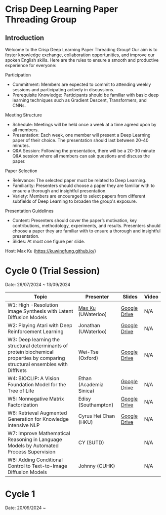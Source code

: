 # Crisp Deep Learning Paper Threading Group

## Introduction

Welcome to the Crisp Deep Learning Paper Threading Group! Our aim is to foster knowledge exchange, collaboration opportunities, and improve our spoken English skills. Here are the rules to ensure a smooth and productive experience for everyone:

Participation
- Commitment: Members are expected to commit to attending weekly sessions and participating actively in discussions.
- Prerequisite Knowledge: Participants should be familiar with basic deep learning techniques such as Gradient Descent, Transformers, and CNNs.

Meeting Structure
- Schedule: Meetings will be held once a week at a time agreed upon by all members.
- Presentation: Each week, one member will present a Deep Learning paper of their choice. The presentation should last between 20-40 minutes.
- Q&A Session: Following the presentation, there will be a 20-30 minute Q&A session where all members can ask questions and discuss the paper.

Paper Selection
- Relevance: The selected paper must be related to Deep Learning.
- Familiarity: Presenters should choose a paper they are familiar with to ensure a thorough and insightful presentation.
- Variety: Members are encouraged to select papers from different subfields of Deep Learning to broaden the group's exposure.

Presentation Guidelines
- Content: Presenters should cover the paper’s motivation, key contributions, methodology, experiments, and results. Presenters should choose a paper they are familiar with to ensure a thorough and insightful presentation.
- Slides: At most one figure per slide.

Host: Max Ku (https://kuwingfung.github.io/)

# Cycle 0 (Trial Session)

Date: 26/07/2024 ~ 13/09/2024

| Topic                                                                                                                           | Presenter               | Slides                                                                                                                                                  | Video |
|---------------------------------------------------------------------------------------------------------------------------------|-------------------------|---------------------------------------------------------------------------------------------------------------------------------------------------------|-------|
| W1: High -Resolution Image Synthesis with Latent Diffusion Models                                                               | [Max Ku](https://kuwingfung.github.io/) (UWaterloo)      | [Google Drive](https://docs.google.com/presentation/d/1gMbfl0PWp-rS7TaSURByOJxFnjI2268L/edit?usp=sharing&ouid=100207347832006797459&rtpof=true&sd=true) | N/A   |
| W2: Playing Atari with Deep Reinforcement Learning                                                                              | Jonathan (UWaterloo)    | [Google Drive](https://docs.google.com/presentation/d/1PSrg6ltzwnP8Pe_0V8MOJnqwqEzfpSUM/edit?usp=sharing&ouid=100207347832006797459&rtpof=true&sd=true) | N/A   |
| W3: Deep learning the structural determinants of protein biochemical properties by comparing structural ensembles with DiffNets | Wei-Tse (Oxford)        | [Google Drive](https://docs.google.com/presentation/d/1LeLmue8lgwzAmzXxbB8u9mq4VhdEPymb/edit?usp=sharing&ouid=100207347832006797459&rtpof=true&sd=true) | N/A   |
| W4: BIOCLIP: A Vision Foundation Model for the Tree of Life                                                                     | Ethan (Academia Sinica) | [Google Drive](https://drive.google.com/file/d/1eBfJ8rBHrn8qvlN8JbQkk1vhpp-Dw8Wg/view?usp=sharing)                                                      | N/A   |
| W5: Nonnegative Matrix Factorization                                                                                            | Edisy (Southampton)     | [Google Drive](https://drive.google.com/file/d/1Njl7cXvawyL8otMolbVybsKRfBKcOVSt/view?usp=sharing)                                                      | N/A   |
| W6: Retrieval Augmented Generation for Knowledge Intensive NLP                                                                  | Cyrus Hei Chan (HKU)    | [Google Drive](https://docs.google.com/presentation/d/1Gomp54uK5lrrJBWoddk2QCcHRCX5pDSe/edit?usp=sharing&ouid=100207347832006797459&rtpof=true&sd=true) | N/A   |
| W7: Improve Mathematical Reasoning in Language Models by Automated Process Supervision                                          | CY (SUTD)               |                                                                                                                                                         | N/A   |
| W8: Adding Conditional Control to Text-to-Image Diffusion Models                                                                | Johnny (CUHK)           |                                                                                                                                                         | N/A   |


# Cycle 1

Date: 20/09/2024 ~ 

